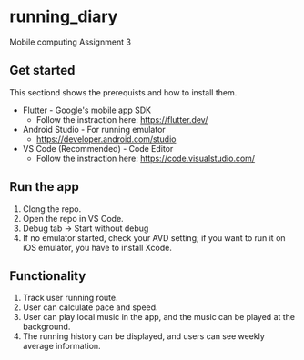# running_diary
 Mobile computing Assignment 3



## Get started

This sectiond shows the prerequists and how to install them.



- Flutter - Google's mobile app SDK
  - Follow the instraction here: https://flutter.dev/
- Android Studio - For running emulator
  - https://developer.android.com/studio
- VS Code (Recommended) - Code Editor
  - Follow the instraction here: https://code.visualstudio.com/



## Run the app

1. Clong the repo.
2. Open the repo in VS Code.
3. Debug tab -> Start without debug
4. If no emulator started, check your AVD setting; if you want to run it on iOS emulator, you have to install Xcode.



## Functionality

1. Track user running route.
2. User can calculate pace and speed.
3. User can play local music in the app, and the music can be played at the background.
4. The running history can be displayed, and users can see weekly average information.